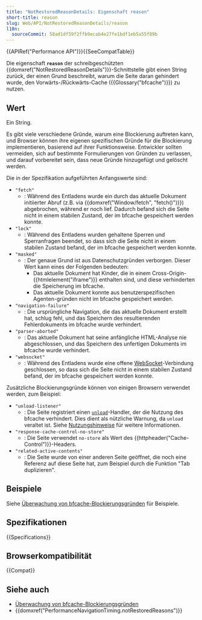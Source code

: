 ```yaml
---
title: "NotRestoredReasonDetails: Eigenschaft reason"
short-title: reason
slug: Web/API/NotRestoredReasonDetails/reason
l10n:
  sourceCommit: 58ad1df59f2ffb9ecab4e27fe1bdf1eb5a55f89b
---
```


{{APIRef("Performance API")}}{{SeeCompatTable}}

Die eigenschaft **`reason`** der schreibgeschützten {{domxref("NotRestoredReasonDetails")}}-Schnittstelle gibt einen String zurück, der einen Grund beschreibt, warum die Seite daran gehindert wurde, den Vorwärts-/Rückwärts-Cache ({{Glossary("bfcache")}}) zu nutzen.

## Wert

Ein String.

Es gibt viele verschiedene Gründe, warum eine Blockierung auftreten kann, und Browser können ihre eigenen spezifischen Gründe für die Blockierung implementieren, basierend auf ihrer Funktionsweise. Entwickler sollten vermeiden, sich auf bestimmte Formulierungen von Gründen zu verlassen, und darauf vorbereitet sein, dass neue Gründe hinzugefügt und gelöscht werden.

Die in der Spezifikation aufgeführten Anfangswerte sind:

- `"fetch"`
  - : Während des Entladens wurde ein durch das aktuelle Dokument initiierter Abruf (z.B. via {{domxref("Window/fetch", "fetch()")}}) abgebrochen, während er noch lief. Dadurch befand sich die Seite nicht in einem stabilen Zustand, der im bfcache gespeichert werden konnte.
- `"lock"`
  - : Während des Entladens wurden gehaltene Sperren und Sperranfragen beendet, so dass sich die Seite nicht in einem stabilen Zustand befand, der im bfcache gespeichert werden konnte.
- `"masked"`
  - : Der genaue Grund ist aus Datenschutzgründen verborgen. Dieser Wert kann eines der Folgenden bedeuten:
    - Das aktuelle Dokument hat Kinder, die in einem Cross-Origin-{{htmlelement("iframe")}} enthalten sind, und diese verhinderten die Speicherung im bfcache.
    - Das aktuelle Dokument konnte aus benutzerspezifischen Agenten-gründen nicht im bfcache gespeichert werden.
- `"navigation-failure"`
  - : Die ursprüngliche Navigation, die das aktuelle Dokument erstellt hat, schlug fehl, und das Speichern des resultierenden Fehlerdokuments im bfcache wurde verhindert.
- `"parser-aborted"`
  - : Das aktuelle Dokument hat seine anfängliche HTML-Analyse nie abgeschlossen, und das Speichern des unfertigen Dokuments im bfcache wurde verhindert.
- `"websocket"`
  - : Während des Entladens wurde eine offene [WebSocket](/de/docs/Web/API/WebSockets_API)-Verbindung geschlossen, so dass sich die Seite nicht in einem stabilen Zustand befand, der im bfcache gespeichert werden konnte.

Zusätzliche Blockierungsgründe können von einigen Browsern verwendet werden, zum Beispiel:

- `"unload-listener"`
  - : Die Seite registriert einen [`unload`](/de/docs/Web/API/Window/unload_event)-Handler, der die Nutzung des bfcache verhindert. Dies dient als nützliche Warnung, da `unload` veraltet ist. Siehe [Nutzungshinweise](/de/docs/Web/API/Window/unload_event#usage_notes) für weitere Informationen.
- `"response-cache-control-no-store"`
  - : Die Seite verwendet `no-store` als Wert des {{httpheader("Cache-Control")}}-Headers.
- `"related-active-contents"`
  - : Die Seite wurde von einer anderen Seite geöffnet, die noch eine Referenz auf diese Seite hat, zum Beispiel durch die Funktion "Tab duplizieren".

## Beispiele

Siehe [Überwachung von bfcache-Blockierungsgründen](/de/docs/Web/API/Performance_API/Monitoring_bfcache_blocking_reasons) für Beispiele.

## Spezifikationen

{{Specifications}}

## Browserkompatibilität

{{Compat}}

## Siehe auch

- [Überwachung von bfcache-Blockierungsgründen](/de/docs/Web/API/Performance_API/Monitoring_bfcache_blocking_reasons)
- {{domxref("PerformanceNavigationTiming.notRestoredReasons")}}
